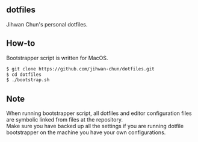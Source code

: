dotfiles
-------------------------------
Jihwan Chun's personal dotfiles.

## How-to
Bootstrapper script is written for MacOS.
```sh
$ git clone https://github.com/jihwan-chun/dotfiles.git
$ cd dotfiles
$ ./bootstrap.sh
```

## Note
When running bootstrapper script, all dotfiles and editor configuration files are symbolic linked from files at the repository.  
Make sure you have backed up all the settings if you are running dotfile bootstrapper on the machine you have your own configurations.